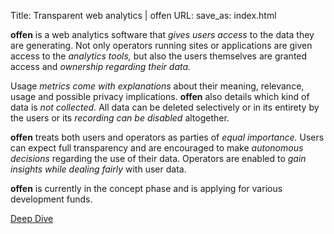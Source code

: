 Title: Transparent web analytics | offen
URL:
save_as: index.html


__offen__ is a web analytics software that *gives users access* to the data they are generating. Not only operators running sites or applications are given access to the *analytics tools,* but also the users themselves are granted access and *ownership regarding their data.*

Usage *metrics come with explanations* about their meaning, relevance, usage and possible privacy implications. __offen__ also details which kind of data is *not collected.* All data can be deleted selectively or in its entirety by the users or its *recording can be disabled* altogether.

__offen__ treats both users and operators as parties of *equal importance.* Users can expect full transparency and are encouraged to make *autonomous decisions* regarding the use of their data. Operators are enabled to *gain insights while dealing fairly* with user data.

__offen__ is currently in the concept phase and is applying for various development funds.


<a href="/deepdive.html" class="btn">Deep Dive</a>
